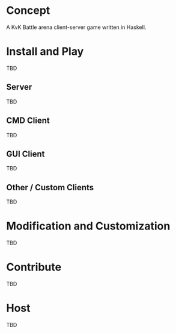 # Concept
A KvK Battle arena client-server game written in Haskell.
# Install and Play
TBD
## Server
TBD
## CMD Client
TBD
## GUI Client
TBD
## Other / Custom Clients
TBD
# Modification and Customization
TBD
# Contribute
TBD
# Host
TBD
